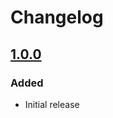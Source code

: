 # Changelog

## [1.0.0]

### Added

- Initial release

[1.0.0]: https://github.com/kootebruch/ORs_from_EBSD
